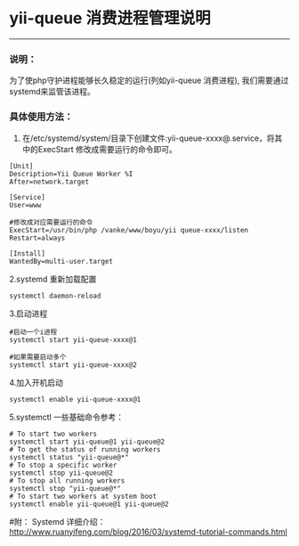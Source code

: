 # yii-queue 消费进程管理说明

-----

### 说明：
为了使php守护进程能够长久稳定的运行(列如yii-queue 消费进程), 我们需要通过systemd来监管该进程。

### 具体使用方法：

1. 在/etc/systemd/system/目录下创建文件:yii-queue-xxxx@.service，将其中的ExecStart 修改成需要运行的命令即可。

``` shell
[Unit]
Description=Yii Queue Worker %I
After=network.target

[Service]
User=www

#修改成对应需要运行的命令
ExecStart=/usr/bin/php /vanke/www/boyu/yii queue-xxxx/listen 
Restart=always

[Install]
WantedBy=multi-user.target
```

2.systemd 重新加载配置

``` shell
systemctl daemon-reload
```

3.启动进程

``` shell
#启动一个i进程
systemctl start yii-queue-xxxx@1 

#如果需要启动多个
systemctl start yii-queue-xxxx@2

```

4.加入开机启动

``` shell
systemctl enable yii-queue-xxxx@1 

```

5.systemctl  一些基础命令参考：


``` shell
# To start two workers
systemctl start yii-queue@1 yii-queue@2
# To get the status of running workers
systemctl status "yii-queue@*"
# To stop a specific worker
systemctl stop yii-queue@2
# To stop all running workers
systemctl stop "yii-queue@*"
# To start two workers at system boot
systemctl enable yii-queue@1 yii-queue@2

```

#附：
Systemd 详细介绍：http://www.ruanyifeng.com/blog/2016/03/systemd-tutorial-commands.html 